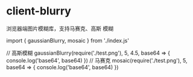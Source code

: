 # client-blurry
浏览器端图片模糊库，支持马赛克、高斯 模糊

import { gaussianBlurry, mosaic } from './index.js'

// 高斯模糊
gaussianBlurry(require('./test.png'), 5, 4.5, base64 => {
    console.log('base64', base64)
})
// 马赛克
mosaic(require('./test.png'), 5, base64 => {
    console.log('base64', base64)
})
